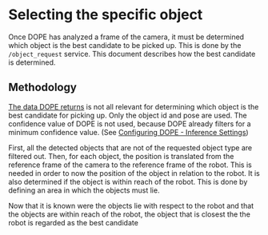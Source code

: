 # Selecting the specific object
Once DOPE has analyzed a frame of the camera, it must be determined which object is the best candidate to be picked up. This is done by the `/object_request` service. This document describes how the best candidate is determined.

## Methodology

[The data DOPE returns](Result%20from%20DOPE.md) is not all relevant for determining which object is the best candidate for picking up. Only the object id and pose are used. The confidence value of DOPE is not used, because DOPE already filters for a minimum confidence value. (See [Configuring DOPE - Inference Settings](Configuring%20DOPE.md#inference-settings))

First, all the detected objects that are not of the requested object type are filtered out. Then, for each object, the position is translated from the reference frame of the camera to the reference frame of the robot. This is needed in order to now the position of the object in relation to the robot. It is also determined if the object is within reach of the robot. This is done by defining an area in which the objects must lie.

Now that it is known were the objects lie with respect to the robot and that the objects are within reach of the robot, the object that is closest the the robot is regarded as the best candidate 